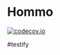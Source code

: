 # Hommo

[![codecov.io](https://codecov.io/github/Yaoldeboy/Hommo/coverage.svg?branch=master)](https://codecov.io/github/Yaoldeboy/Hommo?branch=master)

#testify
